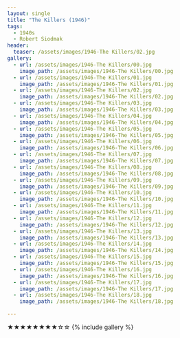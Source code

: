 ```yaml
---
layout: single
title: "The Killers (1946)"
tags:
  - 1940s 
  - Robert Siodmak
header:
  teaser: /assets/images/1946-The Killers/02.jpg
gallery:
  - url: /assets/images/1946-The Killers/00.jpg
    image_path: /assets/images/1946-The Killers/00.jpg  
  - url: /assets/images/1946-The Killers/01.jpg
    image_path: /assets/images/1946-The Killers/01.jpg
  - url: /assets/images/1946-The Killers/02.jpg
    image_path: /assets/images/1946-The Killers/02.jpg
  - url: /assets/images/1946-The Killers/03.jpg
    image_path: /assets/images/1946-The Killers/03.jpg
  - url: /assets/images/1946-The Killers/04.jpg
    image_path: /assets/images/1946-The Killers/04.jpg
  - url: /assets/images/1946-The Killers/05.jpg
    image_path: /assets/images/1946-The Killers/05.jpg
  - url: /assets/images/1946-The Killers/06.jpg
    image_path: /assets/images/1946-The Killers/06.jpg
  - url: /assets/images/1946-The Killers/07.jpg
    image_path: /assets/images/1946-The Killers/07.jpg
  - url: /assets/images/1946-The Killers/08.jpg
    image_path: /assets/images/1946-The Killers/08.jpg
  - url: /assets/images/1946-The Killers/09.jpg
    image_path: /assets/images/1946-The Killers/09.jpg
  - url: /assets/images/1946-The Killers/10.jpg
    image_path: /assets/images/1946-The Killers/10.jpg
  - url: /assets/images/1946-The Killers/11.jpg
    image_path: /assets/images/1946-The Killers/11.jpg
  - url: /assets/images/1946-The Killers/12.jpg
    image_path: /assets/images/1946-The Killers/12.jpg
  - url: /assets/images/1946-The Killers/13.jpg
    image_path: /assets/images/1946-The Killers/13.jpg
  - url: /assets/images/1946-The Killers/14.jpg
    image_path: /assets/images/1946-The Killers/14.jpg
  - url: /assets/images/1946-The Killers/15.jpg
    image_path: /assets/images/1946-The Killers/15.jpg
  - url: /assets/images/1946-The Killers/16.jpg
    image_path: /assets/images/1946-The Killers/16.jpg
  - url: /assets/images/1946-The Killers/17.jpg
    image_path: /assets/images/1946-The Killers/17.jpg
  - url: /assets/images/1946-The Killers/18.jpg
    image_path: /assets/images/1946-The Killers/18.jpg

---
```

★★★★★★★★☆☆
{% include gallery %}
